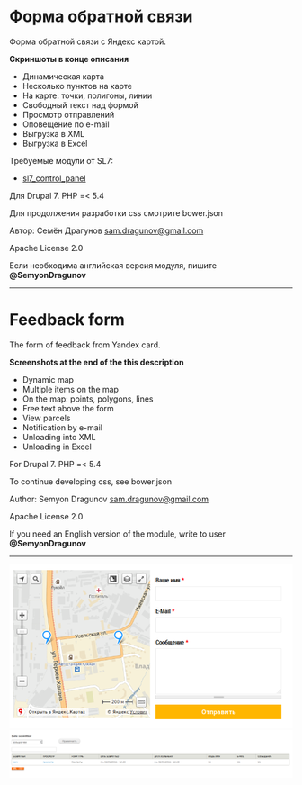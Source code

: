 # Форма обратной связи

Форма обратной связи с Яндекс картой.

**Скриншоты в конце описания**

* Динамическая карта
* Несколько пунктов на карте
* На карте: точки, полигоны, линии
* Свободный текст над формой
* Просмотр отправлений
* Оповещение по e-mail
* Выгрузка в XML
* Выгрузка в Excel

Требуемые модули от SL7:
* [sl7_control_panel](https://github.com/SemyonDragunov/sl7_control_panel)

Для Drupal 7. PHP =< 5.4

Для продолжения разработки css смотрите bower.json

Автор: Семён Драгунов [sam.dragunov@gmail.com](sam.dragunov@gmail.com)

Apache License 2.0

Если необходима английская версия модуля, пишите **@SemyonDragunov**

***
# Feedback form

The form of feedback from Yandex card.

**Screenshots at the end of the this description**

* Dynamic map
* Multiple items on the map
* On the map: points, polygons, lines
* Free text above the form
* View parcels
* Notification by e-mail
* Unloading into XML
* Unloading in Excel

For Drupal 7. PHP =< 5.4

To continue developing css, see bower.json

Author: Semyon Dragunov [sam.dragunov@gmail.com](sam.dragunov@gmail.com)

Apache License 2.0

If you need an English version of the module, write to user **@SemyonDragunov**

***
![screenshot](screenshot_1.png)
![screenshot](screenshot_2.png)